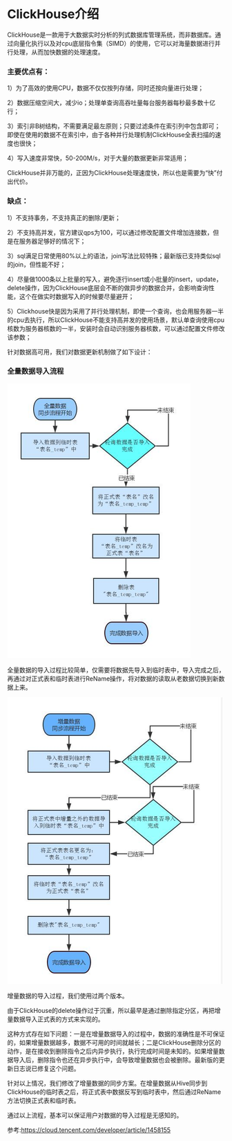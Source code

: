 # ClickHouse介绍

ClickHouse是一款用于大数据实时分析的列式数据库管理系统，而非数据库。通过向量化执行以及对cpu底层指令集（SIMD）的使用，它可以对海量数据进行并行处理，从而加快数据的处理速度。

### 主要优点有：

1）为了高效的使用CPU，数据不仅仅按列存储，同时还按向量进行处理；

2）数据压缩空间大，减少io；处理单查询高吞吐量每台服务器每秒最多数十亿行；

3）索引非B树结构，不需要满足最左原则；只要过滤条件在索引列中包含即可；即使在使用的数据不在索引中，由于各种并行处理机制ClickHouse全表扫描的速度也很快；

4）写入速度非常快，50-200M/s，对于大量的数据更新非常适用；

ClickHouse并非万能的，正因为ClickHouse处理速度快，所以也是需要为“快”付出代价。

### 缺点：

1）不支持事务，不支持真正的删除/更新；

2）不支持高并发，官方建议qps为100，可以通过修改配置文件增加连接数，但是在服务器足够好的情况下；

3）sql满足日常使用80%以上的语法，join写法比较特殊；最新版已支持类似sql的join，但性能不好；

4）尽量做1000条以上批量的写入，避免逐行insert或小批量的insert，update，delete操作，因为ClickHouse底层会不断的做异步的数据合并，会影响查询性能，这个在做实时数据写入的时候要尽量避开；

5）Clickhouse快是因为采用了并行处理机制，即使一个查询，也会用服务器一半的cpu去执行，所以ClickHouse不能支持高并发的使用场景，默认单查询使用cpu核数为服务器核数的一半，安装时会自动识别服务器核数，可以通过配置文件修改该参数；


针对数据高可用，我们对数据更新机制做了如下设计：

### 全量数据导入流程

![images](https://github.com/foxliang/Blog/blob/master/images/%E5%85%A8%E9%87%8F%E5%AF%BC%E5%85%A5%E6%95%B0%E6%8D%AE.jpeg)

全量数据的导入过程比较简单，仅需要将数据先导入到临时表中，导入完成之后，再通过对正式表和临时表进行ReName操作，将对数据的读取从老数据切换到新数据上来。

![images](https://github.com/foxliang/Blog/blob/master/images/%E5%A2%9E%E9%87%8F%E6%95%B0%E6%8D%AE%E7%9A%84%E5%AF%BC%E5%85%A5%E8%BF%87%E7%A8%8B.jpeg)

增量数据的导入过程，我们使用过两个版本。

由于ClickHouse的delete操作过于沉重，所以最早是通过删除指定分区，再把增量数据导入正式表的方式来实现的。

这种方式存在如下问题：一是在增量数据导入的过程中，数据的准确性是不可保证的，如果增量数据越多，数据不可用的时间就越长；二是ClickHouse删除分区的动作，是在接收到删除指令之后内异步执行，执行完成时间是未知的。如果增量数据导入后，删除指令也还在异步执行中，会导致增量数据也会被删除。最新版的更新日志说已修复这个问题。

针对以上情况，我们修改了增量数据的同步方案。在增量数据从Hive同步到ClickHouse的临时表之后，将正式表中数据反写到临时表中，然后通过ReName方法切换正式表和临时表。

通过以上流程，基本可以保证用户对数据的导入过程是无感知的。

参考:https://cloud.tencent.com/developer/article/1458155

